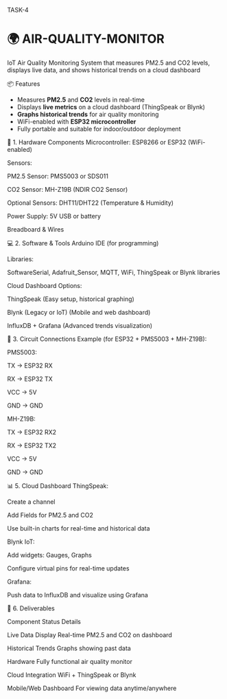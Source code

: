 TASK-4
# 🌍 AIR-QUALITY-MONITOR
IoT Air Quality Monitoring System that measures PM2.5 and CO2 levels, displays live data, and shows historical trends on a cloud dashboard

 📦 Features

- Measures **PM2.5** and **CO2** levels in real-time
- Displays **live metrics** on a cloud dashboard (ThingSpeak or Blynk)
- **Graphs historical trends** for air quality monitoring
- WiFi-enabled with **ESP32 microcontroller**
- Fully portable and suitable for indoor/outdoor deployment

  
🔧 1. Hardware Components
Microcontroller: ESP8266 or ESP32 (WiFi-enabled)

Sensors:

PM2.5 Sensor: PMS5003 or SDS011

CO2 Sensor: MH-Z19B (NDIR CO2 Sensor)

Optional Sensors: DHT11/DHT22 (Temperature & Humidity)

Power Supply: 5V USB or battery

Breadboard & Wires

💻 2. Software & Tools
Arduino IDE (for programming)

Libraries:

SoftwareSerial, Adafruit_Sensor, MQTT, WiFi, ThingSpeak or Blynk libraries

Cloud Dashboard Options:

ThingSpeak (Easy setup, historical graphing)

Blynk (Legacy or IoT) (Mobile and web dashboard)

InfluxDB + Grafana (Advanced trends visualization)

📶 3. Circuit Connections
Example (for ESP32 + PMS5003 + MH-Z19B):

PMS5003:

TX → ESP32 RX

RX → ESP32 TX

VCC → 5V

GND → GND

MH-Z19B:

TX → ESP32 RX2

RX → ESP32 TX2

VCC → 5V

GND → GND


📊 5. Cloud Dashboard
ThingSpeak:

Create a channel

Add Fields for PM2.5 and CO2

Use built-in charts for real-time and historical data

Blynk IoT:

Add widgets: Gauges, Graphs

Configure virtual pins for real-time updates

Grafana:

Push data to InfluxDB and visualize using Grafana


📄 6. Deliverables


Component	Status                        Details

Live Data Display	                     Real-time PM2.5 and CO2 on dashboard

Historical Trends                  	   Graphs showing past data

Hardware	                             Fully functional air quality monitor

Cloud Integration     	               WiFi + ThingSpeak or Blynk

Mobile/Web Dashboard	                  For viewing data anytime/anywhere
